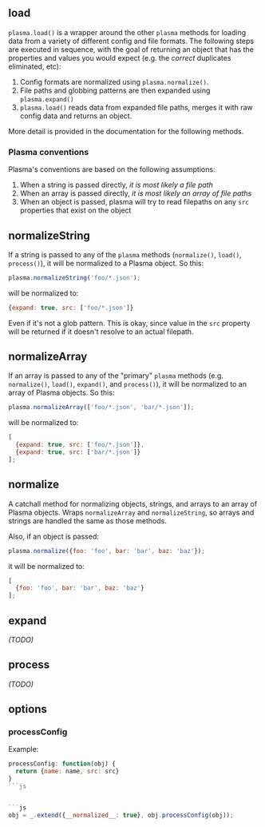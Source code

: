 ## load

`plasma.load()` is a wrapper around the other `plasma` methods for loading data from a variety of different config and file formats. The following steps are executed in sequence, with the goal of returning an object that has the properties and values you would expect (e.g. the _correct_ duplicates eliminated, etc):

1. Config formats are normalized using `plasma.normalize()`.
1. File paths and globbing patterns are then expanded using `plasma.expand()`
1. `plasma.load()` reads data from expanded file paths, merges it with raw config data and returns an object.

More detail is provided in the documentation for the following methods.

### Plasma conventions

Plasma's conventions are based on the following assumptions:

1. When a string is passed directly, _it is most likely a file path_
1. When an array is passed directly, _it is most likely an array of file paths_
1. When an object is passed, plasma will try to read filepaths on any `src` properties that exist on the object

## normalizeString
If a string is passed to any of the `plasma` methods (`normalize()`, `load()`, `process()`), it will be normalized to a Plasma object. So this:

```js
plasma.normalizeString('foo/*.json');
```

will be normalized to:

```js
{expand: true, src: ['foo/*.json']}
```
Even if it's not a glob pattern. This is okay, since value in the `src` property will be returned if it doesn't resolve to an actual filepath.


## normalizeArray
If an array is passed to any of the "primary" `plasma` methods (e.g. `normalize()`, `load()`, `expand()`, and `process()`), it will be normalized to an array of Plasma objects. So this:

```js
plasma.normalizeArray(['foo/*.json', 'bar/*.json']);
```

will be normalized to:

```js
[
  {expand: true, src: ['foo/*.json']},
  {expand: true, src: ['bar/*.json']}
];
```

## normalize
A catchall method for normalizing objects, strings, and arrays to an array of Plasma objects. Wraps `normalizeArray` and `normalizeString`, so arrays and strings are handled the same as those methods.

Also, if an object is passed:

```js
plasma.normalize({foo: 'foo', bar: 'bar', baz: 'baz'});
```

it will be normalized to:

```js
[
  {foo: 'foo', bar: 'bar', baz: 'baz'}
];
```

## expand

_(TODO)_

## process

_(TODO)_

## options

### processConfig

Example:

```js
processConfig: function(obj) {
  return {name: name, src: src}
}
```js


```js
obj = _.extend({__normalized__: true}, obj.processConfig(obj));
```